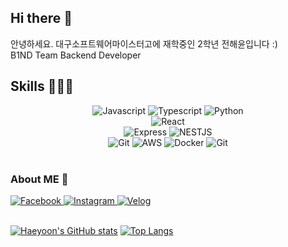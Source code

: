 ## Hi there 👋
안녕하세요. 대구소프트웨어마이스터고에 재학중인 2학년 전해윤입니다 :)<br>
B1ND Team Backend Developer<br>


## Skills 👨🏻‍💻
<!--### Backend Development -->
<!--   + `Express` with `Javascript` and `Typescript` -->
<!--   + `NestJS` with `Typescript` -->
  <!--+ `Springboot` with `Java`-->
<!-- ### Frontend Development -->
<!--   + `React` with `Javascript` (Currently learning) -->
<!-- ### DevOps -->
<!--   + AWS EC2 -->
<!--   + Docker -->
<!-- ### Etc -->
<!--   + Git, MySQL -->
<div align=center>
  <div>
  <img src=https://img.shields.io/badge/Javascript-%23F7DF1E.svg?&style=for-the-badge&logo=Javascript&logoColor=black alt=Javascript />
  <img src=https://img.shields.io/badge/Typescript-%233178C6.svg?&style=for-the-badge&logo=Typescript&logoColor=black alt=Typescript />
  <img src=https://img.shields.io/badge/Python-%233776AB.svg?&style=for-the-badge&logo=Python&logoColor=white alt=Python />
  </div>
  <div>
  <img src=https://img.shields.io/badge/React-%2361DAFB.svg?&style=for-the-badge&logo=React&logoColor=black alt=React />
  </div>
  <div>
  <img src=https://img.shields.io/badge/Express-%23000000.svg?&style=for-the-badge&logo=Express&logoColor=white alt=Express />
  <img src=https://img.shields.io/badge/NestJS-%23E0234E.svg?&style=for-the-badge&logo=NestJS&logoColor=black alt=NESTJS />
  </div>
  <div>
  <img src=https://img.shields.io/badge/Git-%23F05032.svg?&style=for-the-badge&logo=Git&logoColor=black alt=Git />
  <img src=https://img.shields.io/badge/AWS-%23232F3E.svg?&style=for-the-badge&logo=Amazon-AWS&logoColor=white alt=AWS />
  <img src=https://img.shields.io/badge/Docker-%232496ED.svg?&style=for-the-badge&logo=docker&logoColor=black alt=Docker />
  <img src=https://img.shields.io/badge/MySQL-%23F05032.svg?&style=for-the-badge&logo=Git&logoColor=black alt=Git />
  </div>
  </div>

<br/>

### About ME 👀<br/>
<div>
  
<a href="https://facebook.com/godbs129" target="_blank">
  <img src=https://img.shields.io/badge/FaceBook-%231877F2.svg?&style=for-the-badge&logo=Facebook&logoColor=black alt=Facebook />
  </a>
  <a href="https://www.instagram.com/godbs129" target="_blank">
   <img src=https://img.shields.io/badge/Instagram-%23E4405F.svg?&style=for-the-badge&logo=Instagram&logoColor=black alt=Instagram />
  </a>
  <a href="https://velog.io/@godbs129" target="_blank">
    <img src=https://img.shields.io/badge/Velog-%2320c997.svg?&style=for-the-badge&logo=Vimeo&logoColor=white alt=Velog />
  </a>
         
</div>

<br/>

[![Haeyoon's GitHub stats](https://github-readme-stats.vercel.app/api?username=godbs129&count_private=true&show_icons=true)](https://github.com/anuraghazra/github-readme-stats)
[![Top Langs](https://github-readme-stats.vercel.app/api/top-langs/?username=godbs129&exclude_repo=JavaClass&layout=compact)](https://github.com/anuraghazra/github-readme-stats)

<!--
**godbs129/godbs129** is a ✨ _special_ ✨ repository because its `README.md` (this file) appears on your GitHub profile.

Here are some ideas to get you started:
 
- 🔭 I’m currently working on ...
- 🌱 I’m currently learning ...
- 👯 I’m looking to collaborate on ...
- 🤔 I’m looking for help with ...
- 💬 Ask me about ...
- 📫 How to reach me: ...
- 😄 Pronouns: ...
- ⚡ Fun fact: ...
-->
